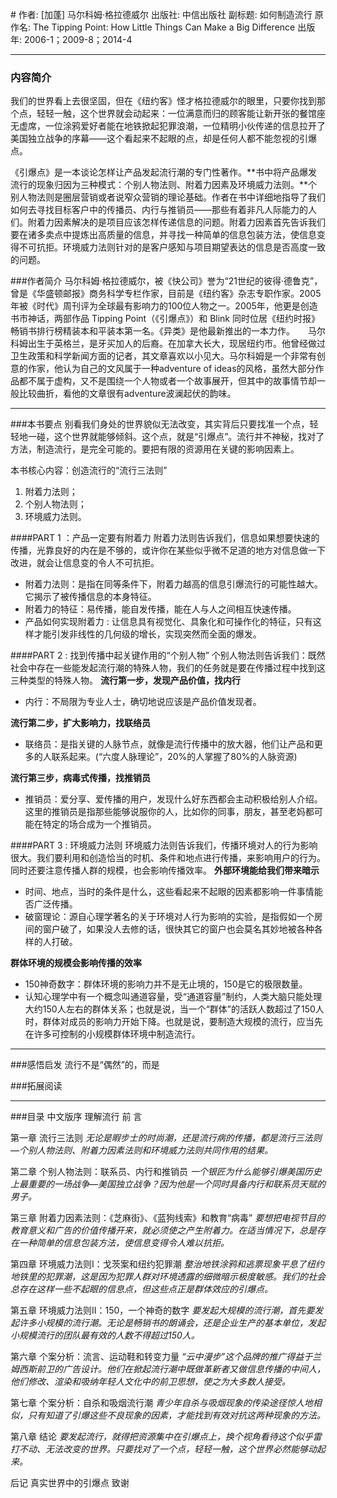 #[](https://)
作者:  [加蓬] 马尔科姆·格拉德威尔
出版社: 中信出版社
副标题: 如何制造流行
原作名: The Tipping Point: How Little Things Can Make a Big Difference
出版年: 2006-1；2009-8；2014-4
***
### 内容简介 
我们的世界看上去很坚固，但在《纽约客》怪才格拉德威尔的眼里，只要你找到那个点，轻轻一触，这个世界就会动起来：一位满意而归的顾客能让新开张的餐馆座无虚席，一位涂鸦爱好者能在地铁掀起犯罪浪潮，一位精明小伙传递的信息拉开了美国独立战争的序幕——这个看起来不起眼的点，却是任何人都不能忽视的引爆点。

《引爆点》是一本谈论怎样让产品发起流行潮的专门性著作。**书中将产品爆发流行的现象归因为三种模式：个别人物法则、附着力因素及环境威力法则。**个别人物法则是圈层营销或者说窄众营销的理论基础。作者在书中详细地指导了我们如何去寻找目标客户中的传播员、内行与推销员——那些有着非凡人际能力的人们。附着力因素解决的是项目应该怎样传递信息的问题。附着力因素首先告诉我们要在诸多卖点中提炼出高质量的信息，并寻找一种简单的信息包装方法，使信息变得不可抗拒。环境威力法则针对的是客户感知与项目期望表达的信息是否高度一致的问题。

###作者简介 
马尔科姆·格拉德威尔，被《快公司》誉为“21世纪的彼得·德鲁克”，曾是《华盛顿邮报》商务科学专栏作家，目前是《纽约客》杂志专职作家。2005年被《时代》周刊评为全球最有影响力的100位人物之一。2005年，他更是创造书市神话，两部作品 Tipping Point（《引爆点》）和 Blink 同时位居《纽约时报》畅销书排行榜精装本和平装本第一名。《异类》是他最新推出的一本力作。　　马尔科姆出生于英格兰，是牙买加人的后裔。在加拿大长大，现居纽约市。他曾经做过卫生政策和科学新闻方面的记者，其文章喜欢以小见大。马尔科姆是一个非常有创意的作家，他认为自己的文风属于一种adventure of ideas的风格，虽然大部分作品都不属于虚构，又不是围绕一个人物或者一个故事展开，但其中的故事情节却一般比较曲折，看他的文章很有adventure波澜起伏的韵味。

***
###本书要点
别看我们身处的世界貌似无法改变，其实背后只要找准一个点，轻轻地一碰，这个世界就能够倾斜。这个点，就是“引爆点”。流行并不神秘，找对了方法，制造流行，是完全可能的。要把有限的资源用在关键的影响因素上。
 
本书核心内容：创造流行的“流行三法则”
1. 附着力法则；
2. 个别人物法则；
3. 环境威力法则。
 
####PART 1 ：产品一定要有附着力
附着力法则告诉我们，信息如果想要快速的传播，光靠良好的内在是不够的，或许你在某些似乎微不足道的地方对信息做一下改进，就会让信息变的令人不可抗拒。
- 附着力法则：是指在同等条件下，附着力越高的信息引爆流行的可能性越大。它揭示了被传播信息的本身特征。
- 附着力的特征：易传播，能自发传播，能在人与人之间相互快速传播。
- 产品如何实现附着力 : 让信息具有视觉化、具象化和可操作化的特征，只有这样才能引发非线性的几何级的增长，实现突然而全面的爆发。
 
####PART 2 : 找到传播中起关键作用的“个别人物”
个别人物法则告诉我们：既然社会中存在一些能发起流行潮的特殊人物，我们的任务就是要在传播过程中找到这三种类型的特殊人物。
**流行第一步，发现产品价值，找内行**
- 内行：不局限为专业人士，确切地说应该是产品价值发现者。

**流行第二步，扩大影响力，找联络员**
- 联络员：是指关键的人脉节点，就像是流行传播中的放大器，他们让产品和更多的人联系起来。(“六度人脉理论”，20%的人掌握了80%的人脉资源)

**流行第三步，病毒式传播，找推销员**
- 推销员：爱分享、爱传播的用户，发现什么好东西都会主动积极给别人介绍。这里的推销员是指那些能够说服你的人，比如你的同事，朋友，甚至老妈都可能在特定的场合成为一个推销员。
 
####PART 3 : 环境威力法则
环境威力法则告诉我们，传播环境对人的行为影响很大。我们要利用和创造恰当的时机、条件和地点进行传播，来影响用户的行为。同时还要注意传播人群的规模，也会影响传播效率。
**外部环境能给我们带来暗示**
- 时间、地点，当时的条件是什么，这些看起来不起眼的因素都影响一件事情能否广泛传播。
- 破窗理论：源自心理学著名的关于环境对人行为影响的实验，是指假如一个房间的窗户破了，如果没人去修的话，很快其它的窗户也会莫名其妙地被各种各样的人打破。

**群体环境的规模会影响传播的效率**
- 150神奇数字：群体环境的影响力并不是无止境的，150是它的极限数量。
- 认知心理学中有一个概念叫通道容量，受“通道容量”制约，人类大脑只能处理大约150人左右的群体关系；也就是说，当一个“群体”的活跃人数超过了150人时，群体对成员的影响力开始下降。也就是说，要制造大规模的流行，应当先在许多可控制的小规模群体环境中制造流行。

***
###感悟启发
流行不是“偶然”的，而是

###拓展阅读
***
###目录
中文版序 理解流行
前 言

第一章 流行三法则
*无论是暇步士的时尚潮，还是流行病的传播，都是流行三法则—个别人物法则、附着力因素法则和环境威力法则共同作用的结果。*

第二章 个别人物法则：联系员、内行和推销员
*一个银匠为什么能够引爆美国历史上最重要的一场战争—美国独立战争？因为他是一个同时具备内行和联系员天赋的男子。*

第三章 附着力因素法则：《芝麻街》、《蓝狗线索》和教育“病毒”
*要想把电视节目的教育意义和广告的价值传播开来，就必须使之产生附着力。在适当情况下，总是存在一种简单的信息包装方法，使信息变得令人难以抗拒。*

第四章 环境威力法则I：戈茨案和纽约犯罪潮
*整治地铁涂鸦和逃票现象平息了纽约地铁里的犯罪潮，这是因为犯罪人群对环境透露的细微暗示极度敏感。我们的社会总存在这样一些不起眼的信息点，但这些点正是群体效应的引爆点。*

第五章 环境威力法则II：150，一个神奇的数字
*要发起大规模的流行潮，首先要发起许多小规模的流行潮。无论是畅销书的朗诵会，还是企业生产的基本单位，发起小规模流行的团队最有效的人数不得超过150人。*

第六章 个案分析：流言、运动鞋和转变力量
*“云中漫步”这个品牌的推广得益于兰姆西斯前卫的广告设计。他们在掀起流行潮中既做革新者又做信息传播的中间人，他们修改、渲染和吸纳年轻人文化中的前卫思想，使之为大多数人接受。*

第七章 个案分析：自杀和吸烟流行潮
*青少年自杀与吸烟现象的传染途径惊人地相似，只有知道了引爆这些不良现象的因素，才能找到有效对抗这两种现象的方法。*

第八章 结论
*要发起流行，就得把资源集中在引爆点上，换个视角看待这个似乎雷打不动、无法改变的世界。只要找对了一个点，轻轻一触，这个世界必然能够动起来。*

后记 真实世界中的引爆点
致谢